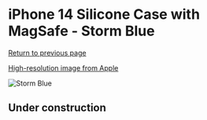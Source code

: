 # iPhone 14 Silicone Case with MagSafe - Storm Blue

[Return to previous page](/iphone_14)

[High-resolution image from Apple](https://store.storeimages.cdn-apple.com/8756/as-images.apple.com/is/MPTF3?wid=4500&hei=4500&fmt=png)

<div style="width: 500px"><img src="/everyphone/MPTF3.png" alt="Storm Blue"></div>

## Under construction
